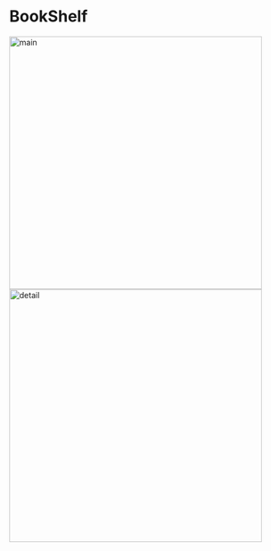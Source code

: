 # BookShelf
<img width="453" alt="main" src="https://github.com/ha-ny/BookShelf/assets/130643750/4937e537-8126-4542-a64d-62ead4357238">
<img width="453" alt="detail" src="https://github.com/ha-ny/BookShelf/assets/130643750/560cee84-19be-4095-b461-08ff596c5420">
